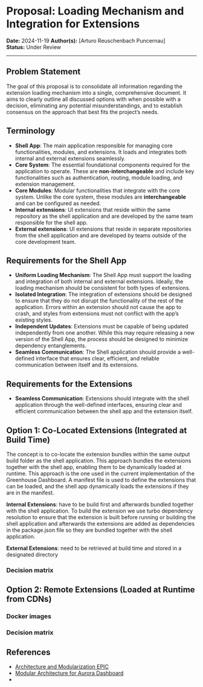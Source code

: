 # Proposal: Loading Mechanism and Integration for Extensions

**Date:** 2024-11-19
**Author(s):** [Arturo Reuschenbach Puncernau]  
**Status:** Under Review

---

## Problem Statement

The goal of this proposal is to consolidate all information regarding the extension loading mechanism into a single, comprehensive document. It aims to clearly outline all discussed options with when possible with a decision, eliminating any potential misunderstandings, and to establish consensus on the approach that best fits the project’s needs.

## Terminology

- **Shell App**: The main application responsible for managing core functionalities, modules, and extensions. It loads and integrates both internal and external extensions seamlessly.
- **Core System**: The essential foundational components required for the application to operate. These are **non-interchangeable** and include key functionalities such as authentication, routing, module loading, and extension management.
- **Core Modules**: Modular functionalities that integrate with the core system. Unlike the core system, these modules are **interchangeable** and can be configured as needed.
- **Internal extensions**: UI extensions that reside within the same repository as the shell application and are developed by the same team responsible for the shell app.
- **External extensions**: UI extensions that reside in separate repositories from the shell application and are developed by teams outside of the core development team.

## Requirements for the Shell App

- **Uniform Loading Mechanism**: The Shell App must support the loading and integration of both internal and external extensions. Ideally, the loading mechanism should be consistent for both types of extensions.
- **Isolated Integration**: The integration of extensions should be designed to ensure that they do not disrupt the functionality of the rest of the application. Errors within an extension should not cause the app to crash, and styles from extensions must not conflict with the app’s existing styles.
- **Independent Updates**: Extensions must be capable of being updated independently from one another. While this may require releasing a new version of the Shell App, the process should be designed to minimize dependency entanglements.
- **Seamless Communication**: The Shell application should provide a well-defined interface that ensures clear, efficient, and reliable communication between itself and its extensions.

## Requirements for the Extensions

- **Seamless Communication**: Extensions should integrate with the shell application through the well-defined interfaces, ensuring clear and efficient communication between the shell app and the extension itself.

## Option 1: Co-Located Extensions (Integrated at Build Time)

The concept is to co-locate the extension bundles within the same output build folder as the shell application. This approach bundles the extensions together with the shell app, enabling them to be dynamically loaded at runtime. This approach is the one used in the current implementation of the Greenhouse Dashboard. A manifest file is used to define the extensions that can be loaded, and the shell app dynamically loads the extensions if they are in the manifest.

**Internal Extensions**: have to be build first and afterwards bundled together with the shell application. To build the extension we use turbo dependency resolution to ensure that the extension is built before running or building the shell application and afterwards the extensions are added as dependencies in the package.json file so they are bundled together with the shell application.

**External Extensions**: need to be retrieved at build time and stored in a designated directory

### Decision matrix

## Option 2: Remote Extensions (Loaded at Runtime from CDNs)

### Docker images

### Decision matrix

## References

- [Architecture and Modularization EPIC](https://github.com/cloudoperators/juno/issues/275)
- [Modular Architecture for Aurora Dashboard](https://github.com/cloudoperators/juno/issues/386)
-
